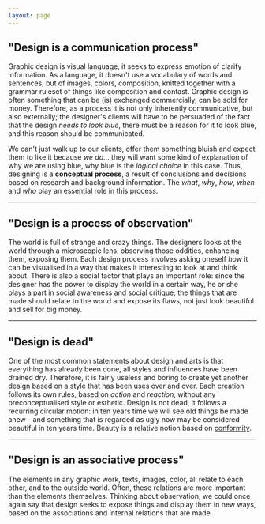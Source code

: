 ```yaml
---
layout: page
---
```

<h2>"Design is a communication process"</h2>

<p>Graphic design is visual language, it seeks to express emotion of clarify information. As a language, it doesn't use a vocabulary of words and sentences, but of images, colors, composition, knitted together with a grammar ruleset of things like composition and contast. Graphic design is often something that can be (is) exchanged commercially, can be sold for money. Therefore, as a process it is not only inherently communicative, but also externally; the designer's clients will have to be persuaded of the fact that the design <em>needs to look blue</em>, there must be a reason for it to look blue, and this reason should be communicated. </p>

<p>We can't just walk up to our clients, offer them something bluish and expect them to like it because <em>we do</em>... they will want some kind of explanation of why we are using blue, why blue is the <em>logical choice</em> in this case. Thus, designing is a <strong>conceptual process</strong>, a result of conclusions and decisions based on research and background information. The <em>what</em>, <em>why</em>, <em>how</em>, <em>when</em> and <em>who</em> play an essential role in this process.</p>

<hr />

<h2>"Design is a process of observation"</h2>

<p>The world is full of strange and crazy things. The designers looks at the world through a microscopic lens, observing those oddities, enhancing them, exposing them. Each design process involves asking oneself <em>how</em> it can be visualised in a way that makes it interesting to look at and think about. There is also a social factor that plays an important role: since the designer has the power to display the world in a certain way, he or she plays a part in social awareness and social critique; the things that are made should relate to the world and expose its flaws, not just look beautiful and sell for big money.</p>

<hr />

<h2>"Design is dead"</h2>

<p>One of the most common statements about design and arts is that everything has already been done, all styles and influences have been drained dry. Therefore, it is fairly useless and boring to create yet another design based on a style that has been uses over and over. Each creation follows its own rules, based on <em>action</em> and <em>reaction</em>, without any preconceptualised style or esthetic. Design is not dead, it follows a recurring circular motion: in ten years time we will see old things be made anew - and something that is regarded as ugly now may be considered beautiful in ten years time. Beauty is a relative notion based on <a href="http://replica.trapdoor.be/index.php/On_psychology,_design_and_society">conformity</a>.</p>

<hr />

<h2>"Design is an associative process"</h2>

<p>The elements in any graphic work, texts, images, color, all relate to each other, and to the outside world. Often, these relations are more important than the elements themselves. Thinking about observation, we could once again say that design seeks to expose things and display them in new ways, based on the associations and internal relations that are made.</p>
